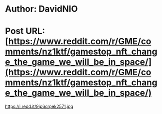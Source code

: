 # Author: DavidNIO
# Post URL: [https://www.reddit.com/r/GME/comments/nz1ktf/gamestop_nft_change_the_game_we_will_be_in_space/](https://www.reddit.com/r/GME/comments/nz1ktf/gamestop_nft_change_the_game_we_will_be_in_space/)


https://i.redd.it/9ip6crpek2571.jpg